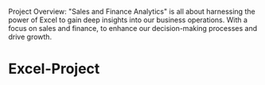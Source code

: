 Project Overview: "Sales and Finance Analytics" is all about harnessing the power of Excel to gain deep insights into our business operations. With a focus on sales and finance, to enhance our decision-making processes and drive growth.

# Excel-Project
